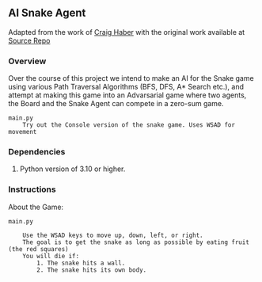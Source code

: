 ## AI Snake Agent

Adapted from the work of [Craig Haber](https://github.com/craighaber) with the original work available at 
[Source Repo](https://github.com/craighaber/AI-for-Snake-Game)

### Overview
Over the course of this project we intend to make an AI for the Snake game using various 
Path Traversal Algorithms (BFS, DFS, A* Search etc.), and attempt at making this game into an Advarsarial 
game where two agents, the Board and the Snake Agent can compete in a zero-sum game.

	main.py
		Try out the Console version of the snake game. Uses WSAD for movement

### Dependencies

   1. Python version of 3.10 or higher.

### Instructions
About the Game:

	main.py

		Use the WSAD keys to move up, down, left, or right.
		The goal is to get the snake as long as possible by eating fruit (the red squares)
		You will die if:
			1. The snake hits a wall.
			2. The snake hits its own body.
